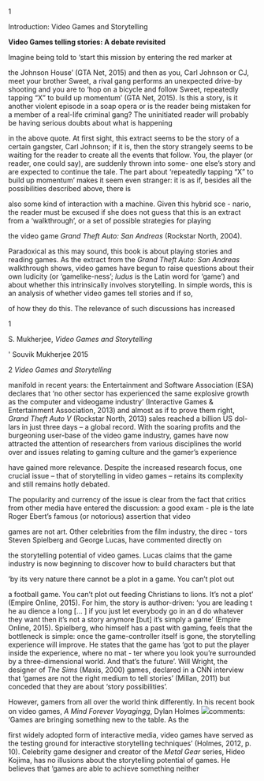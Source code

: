﻿1

Introduction: Video Games and Storytelling

**Video Games telling stories: A debate revisited**

Imagine being told to ‘start this mission by entering the red marker at

the Johnson House’ (GTA Net, 2015) and then as you, Carl Johnson or CJ, meet your brother Sweet, a rival gang performs an unexpected drive-by shooting and you are to ‘hop on a bicycle and follow Sweet, repeatedly tapping “X” to build up momentum’ (GTA Net, 2015). Is this a story, is it another violent episode in a soap opera or is the reader being mistaken for a member of a real-life criminal gang? The uninitiated reader will probably be having serious doubts about what is happening

in the above quote. At first sight, this extract seems to be the story of a certain gangster, Carl Johnson; if it is, then the story strangely seems to be waiting for the reader to create all the events that follow. You, the player (or reader, one could say), are suddenly thrown into some- one else’s story and are expected to continue the tale. The part about ‘repeatedly tapping “X” to build up momentum’ makes it seem even stranger: it is as if, besides all the possibilities described above, there is

also some kind of interaction with a machine. Given this hybrid sce - nario, the reader must be excused if she does not guess that this is an extract from a ‘walkthrough’, or a set of possible strategies for playing

the video game *Grand Theft Auto: San Andreas* (Rockstar North, 2004).

Paradoxical as this may sound, this book is about playing stories and reading games. As the extract from the *Grand Theft Auto: San Andreas* walkthrough shows, video games have begun to raise questions about their own ludicity (or ‘gamelike-ness’; *ludus* is the Latin word for ‘game’) and about whether this intrinsically involves storytelling. In simple words, this is an analysis of whether video games tell stories and if so,

of how they do this. The relevance of such discussions has increased

1

S. Mukherjee, *Video Games and Storytelling*

' Souvik Mukherjee 2015

2 *Video Games and Storytelling*

manifold in recent years: the Entertainment and Software Association (ESA) declares that ‘no other sector has experienced the same explosive growth as the computer and videogame industry’ (Interactive Games & Entertainment Association, 2013) and almost as if to prove them right, *Grand Theft Auto V* (Rockstar North, 2013) sales reached a billion US dol- lars in just three days – a global record. With the soaring profits and the burgeoning user-base of the video game industry, games have now attracted the attention of researchers from various disciplines the world over and issues relating to gaming culture and the gamer’s experience

have gained more relevance. Despite the increased research focus, one crucial issue – that of storytelling in video games – retains its complexity and still remains hotly debated.

The popularity and currency of the issue is clear from the fact that critics from other media have entered the discussion: a good exam - ple is the late Roger Ebert’s famous (or notorious) assertion that video

games are not art. Other celebrities from the film industry, the direc - tors Steven Spielberg and George Lucas, have commented directly on

the storytelling potential of video games. Lucas claims that the game industry is now beginning to discover how to build characters but that

‘by its very nature there cannot be a plot in a game. You can’t plot out

a football game. You can’t plot out feeding Christians to lions. It’s not a plot’ (Empire Online, 2015). For him, the story is author-driven: ‘you are leading t he au dience a long [... ] if you just let everybody go in an d do whatever they want then it’s not a story anymore [but] it’s simply a game’ (Empire Online, 2015). Spielberg, who himself has a past with gaming, feels that the bottleneck is simple: once the game-controller itself is gone, the storytelling experience will improve. He states that the game has ‘got to put the player inside the experience, where no mat - ter where you look you’re surrounded by a three-dimensional world. And that’s the future’. Will Wright, the designer of *The Sims* (Maxis, 2000) games, declared in a CNN interview that ‘games are not the right medium to tell stories’ (Millan, 2011) but conceded that they are about ‘story possibilities’.

However, gamers from all over the world think differently. In his recent book on video games, *A Mind Forever Voyagingg*, Dylan Holmes ![](Aspose.Words.304f1fcf-8d9e-4d7f-b616-94f71db4311b.001.png)comments: ‘Games are bringing something new to the table. As the

first widely adopted form of interactive media, video games have served as the testing ground for interactive storytelling techniques’ (Holmes, 2012, p. 10). Celebrity game designer and creator of the *Metal Gear* series, Hideo Kojima, has no illusions about the storytelling potential of games. He believes that ‘games are able to achieve something neither
